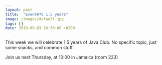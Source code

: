 ```yaml
---
layout: post
title:  "Event#75 1.5 years"
image: /images/default.jpg
tags: []
date: 2018-09-03 16:30:00 +0200
---
```


This week we will celebrate 1.5 years of Java Club. No specific topic, just some snacks, and common stuff. []()

Join us next Thursday, at 10:00 in Jamaica (room 223)
